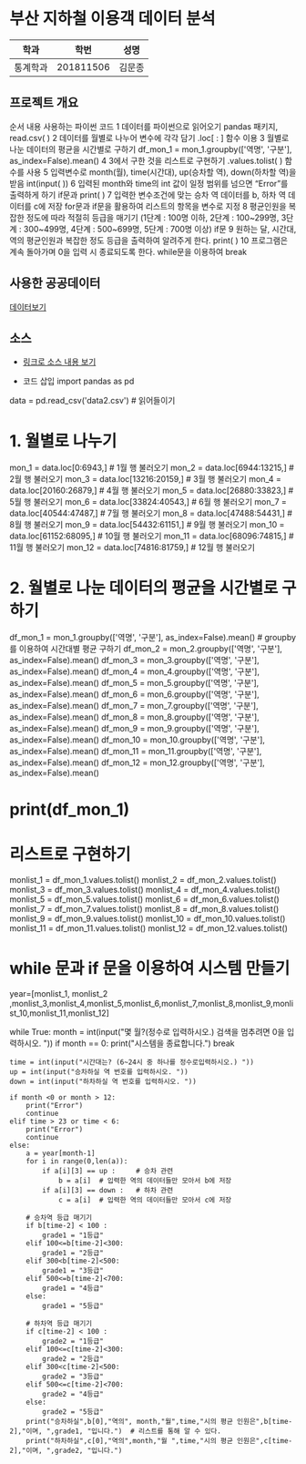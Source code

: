 ﻿# 부산 지하철 이용객 데이터 분석

학과 | 학번 | 성명
---- | ---- | ---- 
통계학과 |201811506 |김문종


## 프로젝트 개요

순서
내용
사용하는 파이썬 코드
1
데이터를 파이썬으로 읽어오기
pandas 패키지, read.csv( )
2
데이터를 월별로 나누어 변수에 각각 담기
.loc[ : ] 함수 이용
3
월별로 나눈 데이터의 평균을 시간별로 구하기
df_mon_1 = mon_1.groupby(['역명', '구분'], as_index=False).mean()
4
3에서 구한 것을 리스트로 구현하기
.values.tolist( ) 함수를 사용
5
입력변수로 month(월), time(시간대), up(승차할 역), down(하차할 역)을 받음
int(input(  )) 
6
입력된 month와 time의 int 값이 일정 범위를 넘으면 “Error”를 출력하게 하기
if문과 print( )
7
입력한 변수조건에 맞는 승차 역 데이터를 b, 하차 역 데이터를 c에 저장
for문과 if문을 활용하여 리스트의 항목을 변수로 지정
8
평균인원을 복잡한 정도에 따라 적절히 등급을 매기기
(1단계 : 100명 이하, 2단계 : 100~299명, 3단계 : 300~499명, 4단계 : 500~699명, 5단계 : 700명 이상)
if문
9
원하는 달, 시간대, 역의 평균인원과 복잡한 정도 등급을 출력하여 알려주게 한다.
print( )
10
프로그램은 계속 돌아가며 0을 입력 시 종료되도록 한다.
while문을 이용하여 break


## 사용한 공공데이터 
[데이터보기](https://www.data.go.kr/dataset/fileDownload.do?atchFileId=FILE_000000001501175&fileDetailSn=1 )

## 소스
* [링크로 소스 내용 보기](https://github.com/cybermin/python2019/blob/master/tes.py) 

* 코드 삽입
import pandas as pd

data = pd.read_csv('data2.csv')  # 읽어들이기

# 1. 월별로 나누기
mon_1 = data.loc[0:6943,]  # 1월 행 불러오기
mon_2 = data.loc[6944:13215,]  # 2월 행 불러오기
mon_3 = data.loc[13216:20159,]  # 3월 행 불러오기
mon_4 = data.loc[20160:26879,]  # 4월 행 불러오기
mon_5 = data.loc[26880:33823,]  # 5월 행 불러오기
mon_6 = data.loc[33824:40543,]  # 6월 행 불러오기
mon_7 = data.loc[40544:47487,]  # 7월 행 불러오기
mon_8 = data.loc[47488:54431,]  # 8월 행 불러오기
mon_9 = data.loc[54432:61151,]  # 9월 행 불러오기
mon_10 = data.loc[61152:68095,]  # 10월 행 불러오기
mon_11 = data.loc[68096:74815,]  # 11월 행 불러오기
mon_12 = data.loc[74816:81759,]  # 12월 행 불러오기

# 2. 월별로 나눈 데이터의 평균을 시간별로 구하기
df_mon_1 = mon_1.groupby(['역명', '구분'], as_index=False).mean()     # groupby를 이용하여  시간대별 평균 구하기
df_mon_2 = mon_2.groupby(['역명', '구분'], as_index=False).mean()
df_mon_3 = mon_3.groupby(['역명', '구분'], as_index=False).mean()
df_mon_4 = mon_4.groupby(['역명', '구분'], as_index=False).mean()
df_mon_5 = mon_5.groupby(['역명', '구분'], as_index=False).mean()
df_mon_6 = mon_6.groupby(['역명', '구분'], as_index=False).mean()
df_mon_7 = mon_7.groupby(['역명', '구분'], as_index=False).mean()
df_mon_8 = mon_8.groupby(['역명', '구분'], as_index=False).mean()
df_mon_9 = mon_9.groupby(['역명', '구분'], as_index=False).mean()
df_mon_10 = mon_10.groupby(['역명', '구분'], as_index=False).mean()
df_mon_11 = mon_11.groupby(['역명', '구분'], as_index=False).mean()
df_mon_12 = mon_12.groupby(['역명', '구분'], as_index=False).mean()



# print(df_mon_1)

# 리스트로 구현하기
monlist_1 = df_mon_1.values.tolist()
monlist_2 = df_mon_2.values.tolist()
monlist_3 = df_mon_3.values.tolist()
monlist_4 = df_mon_4.values.tolist()
monlist_5 = df_mon_5.values.tolist()
monlist_6 = df_mon_6.values.tolist()
monlist_7 = df_mon_7.values.tolist()
monlist_8 = df_mon_8.values.tolist()
monlist_9 = df_mon_9.values.tolist()
monlist_10 = df_mon_10.values.tolist()
monlist_11 = df_mon_11.values.tolist()
monlist_12 = df_mon_12.values.tolist()



# while 문과 if 문을 이용하여 시스템 만들기
year=[monlist_1, monlist_2 ,monlist_3,monlist_4,monlist_5,monlist_6,monlist_7,monlist_8,monlist_9,monlist_10,monlist_11,monlist_12]

while True:
    month = int(input("몇 월?(정수로 입력하시오.) 검색을 멈추려면 0을 입력하시오. "))
    if month == 0:
        print("시스템을 종료합니다.")
        break

    time = int(input("시간대는? (6~24시 중 하나를 정수로입력하시오.) "))
    up = int(input("승차하실 역 번호를 입력하시오. "))
    down = int(input("하차하실 역 번호를 입력하시오. "))

    if month <0 or month > 12:
        print("Error")
        continue
    elif time > 23 or time < 6:
        print("Error")
        continue
    else:
        a = year[month-1]
        for i in range(0,len(a)):
            if a[i][3] == up :     # 승차 관련
                b = a[i]  # 입력한 역의 데이터들만 모아서 b에 저장
            if a[i][3] == down :   # 하차 관련
                c = a[i]  # 입력한 역의 데이터들만 모아서 c에 저장

        # 승차역 등급 매기기
        if b[time-2] < 100 :
            grade1 = "1등급"
        elif 100<=b[time-2]<300:
            grade1 = "2등급"
        elif 300<b[time-2]<500:
            grade1 = "3등급"
        elif 500<=b[time-2]<700:
            grade1 = "4등급"
        else:
            grade1 = "5등급"

        # 하차역 등급 매기기
        if c[time-2] < 100 :
            grade2 = "1등급"
        elif 100<=c[time-2]<300:
            grade2 = "2등급"
        elif 300<c[time-2]<500:
            grade2 = "3등급"
        elif 500<=c[time-2]<700:
            grade2 = "4등급"
        else:
            grade2 = "5등급"
        print("승차하실",b[0],"역의", month,"월",time,"시의 평균 인원은",b[time-2],"이며, ",grade1, "입니다.")  # 리스트를 통해 알 수 있다.
        print("하차하실",c[0],"역의",month,"월 ",time,"시의 평균 인원은",c[time-2],"이며, ",grade2, "입니다.")


